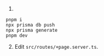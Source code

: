 1.
```
pnpm i
npx prisma db push
npx prisma generate
pnpm dev
```

2. Edit `src/routes/+page.server.ts`.

